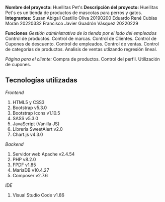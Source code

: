 **Nombre del proyecto:** Huellitas Pet's
**Descripción del proyecto:** Huellitas Pet's es un tienda de productos de mascotas para perros y gatos.
**Integrantes:**
  Susan Abigail Castillo Oliva 20190200
  Eduardo René Cubías Morán 20220332
  Francisco Javier Guadrón Vásquez 20220229

**Funciones**
*Gestión administrativa de la tienda por el lado del empleados*
Control de productos.
Control de marcas.
Control de Clientes.
Control de Cupones de descuento.
Control de empleados.
Control de ventas.
Control de categorias de productos.
Analisis de ventas utlizando regresión lineal.

*Página para el cliente:*
Compra de productos.
Control del perfil.
Utilización de cupones.


## Tecnologías utilizadas
*Frontend*
1. HTML5 y CSS3
2. Bootstrap v5.3.0
3. Bootstrap Icons v1.10.5
4. SASS v5.3.0
5. JavaScript (Vanilla JS)
6. Librería SweetAlert v2.0
7. Chart.js v4.3.0

*Backend*
1. Servidor web Apache v2.4.54
2. PHP v8.2.0
3. FPDF v1.85
4. MariaDB v10.4.27
5. Composer v2.7.6

*IDE*
1. Visual Studio Code v1.86


